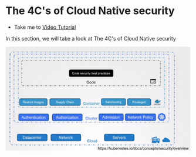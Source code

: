 # The 4C's of Cloud Native security
  - Take me to [Video Tutorial](https://kodekloud.com/courses/1378608/lectures/31703361)

  In this section, we will take a look at The 4C's of Cloud Native security

  ![4C's](../../images/4C.png)
